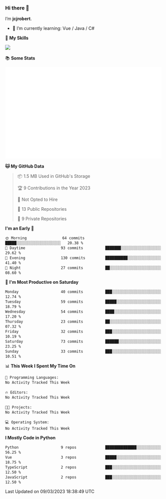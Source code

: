### Hi there 👋

I’m **jcjrobert**.

- 🌱 I’m currently learning: Vue / Java / C#

🌟 **My Skills**

![](https://img.shields.io/badge/-Python-3e74a2?style=flat-square&logo=Python&logoColor=fff)

📚 **Some Stats**

![](https://github.com/jcjrobert/github-stats/blob/master/generated/overview.svg)

<!--START_SECTION:waka-->
**🐱 My GitHub Data** 

> 📦 1.5 MB Used in GitHub's Storage 
 > 
> 🏆 9 Contributions in the Year 2023
 > 
> 🚫 Not Opted to Hire
 > 
> 📜 13 Public Repositories 
 > 
> 🔑 9 Private Repositories 
 > 
**I'm an Early 🐤** 

```text
🌞 Morning                64 commits          █████░░░░░░░░░░░░░░░░░░░░   20.38 % 
🌆 Daytime                93 commits          ███████░░░░░░░░░░░░░░░░░░   29.62 % 
🌃 Evening                130 commits         ██████████░░░░░░░░░░░░░░░   41.40 % 
🌙 Night                  27 commits          ██░░░░░░░░░░░░░░░░░░░░░░░   08.60 % 
```
📅 **I'm Most Productive on Saturday** 

```text
Monday                   40 commits          ███░░░░░░░░░░░░░░░░░░░░░░   12.74 % 
Tuesday                  59 commits          █████░░░░░░░░░░░░░░░░░░░░   18.79 % 
Wednesday                54 commits          ████░░░░░░░░░░░░░░░░░░░░░   17.20 % 
Thursday                 23 commits          ██░░░░░░░░░░░░░░░░░░░░░░░   07.32 % 
Friday                   32 commits          ███░░░░░░░░░░░░░░░░░░░░░░   10.19 % 
Saturday                 73 commits          ██████░░░░░░░░░░░░░░░░░░░   23.25 % 
Sunday                   33 commits          ███░░░░░░░░░░░░░░░░░░░░░░   10.51 % 
```


📊 **This Week I Spent My Time On** 

```text
💬 Programming Languages: 
No Activity Tracked This Week

🔥 Editors: 
No Activity Tracked This Week

🐱‍💻 Projects: 
No Activity Tracked This Week

💻 Operating System: 
No Activity Tracked This Week
```

**I Mostly Code in Python** 

```text
Python                   9 repos             ██████████████░░░░░░░░░░░   56.25 % 
Vue                      3 repos             █████░░░░░░░░░░░░░░░░░░░░   18.75 % 
TypeScript               2 repos             ███░░░░░░░░░░░░░░░░░░░░░░   12.50 % 
JavaScript               2 repos             ███░░░░░░░░░░░░░░░░░░░░░░   12.50 % 
```




 Last Updated on 09/03/2023 18:38:49 UTC
<!--END_SECTION:waka-->
